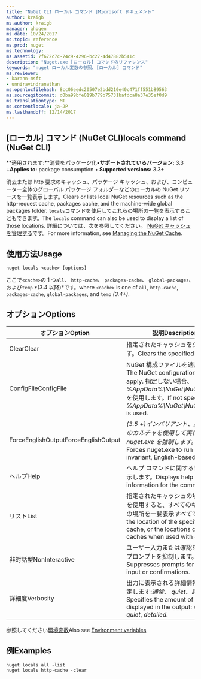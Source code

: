 ```yaml
---
title: "NuGet CLI ローカル コマンド |Microsoft ドキュメント"
author: kraigb
ms.author: kraigb
manager: ghogen
ms.date: 10/24/2017
ms.topic: reference
ms.prod: nuget
ms.technology: 
ms.assetid: 7f672c7c-74c9-4296-bc27-4d47882b541c
description: "Nuget.exe [ローカル] コマンドのリファレンス"
keywords: "nuget ローカル変数の参照、[ローカル] コマンド"
ms.reviewer:
- karann-msft
- unniravindranathan
ms.openlocfilehash: 8cc06eedc20507e2bdd210e40c471ff551b89563
ms.sourcegitcommit: d0ba99bfe019b779b75731bafdca8a37e35ef0d9
ms.translationtype: MT
ms.contentlocale: ja-JP
ms.lasthandoff: 12/14/2017
---
```

## <a name="locals-command-nuget-cli"></a><span data-ttu-id="1fa9b-104">[ローカル] コマンド (NuGet CLI)</span><span class="sxs-lookup"><span data-stu-id="1fa9b-104">locals command (NuGet CLI)</span></span>

<span data-ttu-id="1fa9b-105">**適用されます:**消費をパッケージ化&bullet;**サポートされているバージョン:** 3.3 +</span><span class="sxs-lookup"><span data-stu-id="1fa9b-105">**Applies to:** package consumption &bullet; **Supported versions:** 3.3+</span></span>

<span data-ttu-id="1fa9b-106">消去または http 要求のキャッシュ、パッケージ キャッシュ、および、コンピューター全体のグローバル パッケージ フォルダーなどのローカルの NuGet リソースを一覧表示します。</span><span class="sxs-lookup"><span data-stu-id="1fa9b-106">Clears or lists local NuGet resources such as the http-request cache, packages cache, and the machine-wide global packages folder.</span></span> <span data-ttu-id="1fa9b-107">`locals`コマンドを使用してこれらの場所の一覧を表示することもできます。</span><span class="sxs-lookup"><span data-stu-id="1fa9b-107">The `locals` command can also be used to display a list of those locations.</span></span> <span data-ttu-id="1fa9b-108">詳細については、次を参照してください。 [NuGet キャッシュを管理する](../consume-packages/managing-the-nuget-cache.md)です。</span><span class="sxs-lookup"><span data-stu-id="1fa9b-108">For more information, see [Managing the NuGet Cache](../consume-packages/managing-the-nuget-cache.md).</span></span>

## <a name="usage"></a><span data-ttu-id="1fa9b-109">使用方法</span><span class="sxs-lookup"><span data-stu-id="1fa9b-109">Usage</span></span>

```
nuget locals <cache> [options]
```

<span data-ttu-id="1fa9b-110">ここで`<cache>`の 1 つ`all`、 `http-cache`、 `packages-cache`、 `global-packages`、および`temp` *(3.4 以降)*です。</span><span class="sxs-lookup"><span data-stu-id="1fa9b-110">where `<cache>` is one of `all`, `http-cache`, `packages-cache`, `global-packages`, and `temp` *(3.4+)*.</span></span>

## <a name="options"></a><span data-ttu-id="1fa9b-111">オプション</span><span class="sxs-lookup"><span data-stu-id="1fa9b-111">Options</span></span>

| <span data-ttu-id="1fa9b-112">オプション</span><span class="sxs-lookup"><span data-stu-id="1fa9b-112">Option</span></span> | <span data-ttu-id="1fa9b-113">説明</span><span class="sxs-lookup"><span data-stu-id="1fa9b-113">Description</span></span> |
| --- | --- |
| <span data-ttu-id="1fa9b-114">Clear</span><span class="sxs-lookup"><span data-stu-id="1fa9b-114">Clear</span></span> | <span data-ttu-id="1fa9b-115">指定されたキャッシュをクリアします。</span><span class="sxs-lookup"><span data-stu-id="1fa9b-115">Clears the specified cache.</span></span> |
| <span data-ttu-id="1fa9b-116">ConfigFile</span><span class="sxs-lookup"><span data-stu-id="1fa9b-116">ConfigFile</span></span> | <span data-ttu-id="1fa9b-117">NuGet 構成ファイルを適用します。</span><span class="sxs-lookup"><span data-stu-id="1fa9b-117">The NuGet configuration file to apply.</span></span> <span data-ttu-id="1fa9b-118">指定しない場合、 *%AppData%\NuGet\NuGet.Config*を使用します。</span><span class="sxs-lookup"><span data-stu-id="1fa9b-118">If not specified, *%AppData%\NuGet\NuGet.Config* is used.</span></span> |
| <span data-ttu-id="1fa9b-119">ForceEnglishOutput</span><span class="sxs-lookup"><span data-stu-id="1fa9b-119">ForceEnglishOutput</span></span> | <span data-ttu-id="1fa9b-120">*(3.5 +)*インバリアント、英語ベースのカルチャを使用して実行する nuget.exe を強制します。</span><span class="sxs-lookup"><span data-stu-id="1fa9b-120">*(3.5+)* Forces nuget.exe to run using an invariant, English-based culture.</span></span> |
| <span data-ttu-id="1fa9b-121">ヘルプ</span><span class="sxs-lookup"><span data-stu-id="1fa9b-121">Help</span></span> | <span data-ttu-id="1fa9b-122">ヘルプ コマンドに関する情報を表示します。</span><span class="sxs-lookup"><span data-stu-id="1fa9b-122">Displays help information for the command.</span></span> |
| <span data-ttu-id="1fa9b-123">リスト</span><span class="sxs-lookup"><span data-stu-id="1fa9b-123">List</span></span> | <span data-ttu-id="1fa9b-124">指定されたキャッシュの場所またはを使用すると、すべてのキャッシュの場所を一覧表示*すべて*です。</span><span class="sxs-lookup"><span data-stu-id="1fa9b-124">Lists the location of the specified cache, or the locations of all caches when used with *all*.</span></span> |
| <span data-ttu-id="1fa9b-125">非対話型</span><span class="sxs-lookup"><span data-stu-id="1fa9b-125">NonInteractive</span></span> | <span data-ttu-id="1fa9b-126">ユーザー入力または確認を要求するプロンプトを抑制します。</span><span class="sxs-lookup"><span data-stu-id="1fa9b-126">Suppresses prompts for user input or confirmations.</span></span> |
| <span data-ttu-id="1fa9b-127">詳細度</span><span class="sxs-lookup"><span data-stu-id="1fa9b-127">Verbosity</span></span> | <span data-ttu-id="1fa9b-128">出力に表示される詳細情報の量を指定します:*通常*、 *quiet*、*詳細*です。</span><span class="sxs-lookup"><span data-stu-id="1fa9b-128">Specifies the amount of detail displayed in the output: *normal*, *quiet*, *detailed*.</span></span> |

<span data-ttu-id="1fa9b-129">参照してください[環境変数](cli-ref-environment-variables.md)</span><span class="sxs-lookup"><span data-stu-id="1fa9b-129">Also see [Environment variables](cli-ref-environment-variables.md)</span></span>

## <a name="examples"></a><span data-ttu-id="1fa9b-130">例</span><span class="sxs-lookup"><span data-stu-id="1fa9b-130">Examples</span></span>

```
nuget locals all -list
nuget locals http-cache -clear
```
